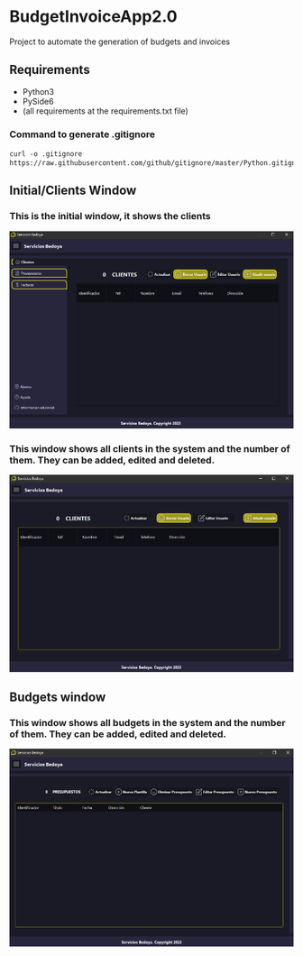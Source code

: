 # BudgetInvoiceApp2.0
Project to automate the generation of budgets and invoices

## Requirements

* Python3
* PySide6
* (all requirements at the requirements.txt file)

### Command to generate .gitignore
```
curl -o .gitignore https://raw.githubusercontent.com/github/gitignore/master/Python.gitignore
```

## Initial/Clients Window
### This is the initial window, it shows the clients
![plot](./res/readme/initialwindow.png)
### This window shows all clients in the system and the number of them. They can be added, edited and deleted.
![plot](./res/readme/clients.png)

## Budgets window
### This window shows all budgets in the system and the number of them. They can be added, edited and deleted.
![plot](./res/readme/budgets.png)